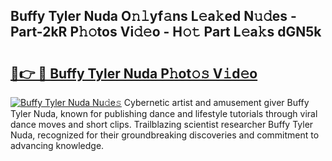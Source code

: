 ## Buffy Tyler Nuda O𝚗𝚕yf𝚊ns L𝚎a𝚔ed N𝚞𝚍es - Part-2kR P𝚑𝚘tos Vi𝚍𝚎o - H𝚘𝚝 Part L𝚎a𝚔s dGN5k

# <h2><a href="http://kf5jeu.oniu.top/?m=Buffy+Tyler+Nuda">🔗👉 🔴 Buffy Tyler Nuda P𝚑ot𝚘𝚜 V𝚒d𝚎o</a></h2>

[![Buffy Tyler Nuda Nu𝚍e𝚜](https://i.imgur.com/0qMVB7G.gif)](http://kf5jeu.oniu.top/?m=Buffy+Tyler+Nuda)
Cybernetic artist and amusement giver Buffy Tyler Nuda, known for publishing dance and lifestyle tutorials through viral dance moves and short clips. Trailblazing scientist researcher Buffy Tyler Nuda, recognized for their groundbreaking discoveries and commitment to advancing knowledge.  
